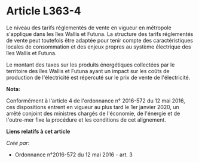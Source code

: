 # Article L363-4

Le niveau des tarifs réglementés de vente en vigueur en métropole s'applique dans les îles Wallis et Futuna. La structure des
tarifs réglementés de vente peut toutefois être adaptée pour tenir compte des caractéristiques locales de consommation et des
enjeux propres au système électrique des îles Wallis et Futuna.

Le montant des taxes sur les produits énergétiques collectées par le territoire des îles Wallis et Futuna ayant un impact sur
les coûts de production de l'électricité est répercuté sur le prix de vente de l'électricité.

**Nota:**

Conformément à l'article 4 de l'ordonnance n° 2016-572 du 12 mai 2016, ces dispositions entrent en vigueur au plus tard le
1er janvier 2020, un arrêté conjoint des ministres chargés de l'économie, de l'énergie et de l'outre-mer fixe la procédure et
les conditions de cet alignement.

**Liens relatifs à cet article**

_Créé par_:

  - Ordonnance n°2016-572 du 12 mai 2016 - art. 3
